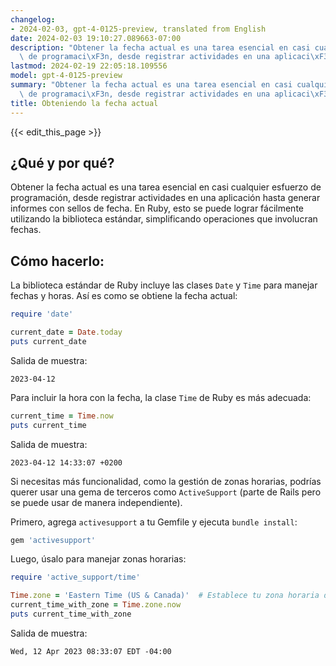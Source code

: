 ```yaml
---
changelog:
- 2024-02-03, gpt-4-0125-preview, translated from English
date: 2024-02-03 19:10:27.089663-07:00
description: "Obtener la fecha actual es una tarea esencial en casi cualquier esfuerzo\
  \ de programaci\xF3n, desde registrar actividades en una aplicaci\xF3n hasta generar\u2026"
lastmod: 2024-02-19 22:05:18.109556
model: gpt-4-0125-preview
summary: "Obtener la fecha actual es una tarea esencial en casi cualquier esfuerzo\
  \ de programaci\xF3n, desde registrar actividades en una aplicaci\xF3n hasta generar\u2026"
title: Obteniendo la fecha actual
---
```


{{< edit_this_page >}}

## ¿Qué y por qué?
Obtener la fecha actual es una tarea esencial en casi cualquier esfuerzo de programación, desde registrar actividades en una aplicación hasta generar informes con sellos de fecha. En Ruby, esto se puede lograr fácilmente utilizando la biblioteca estándar, simplificando operaciones que involucran fechas.

## Cómo hacerlo:
La biblioteca estándar de Ruby incluye las clases `Date` y `Time` para manejar fechas y horas. Así es como se obtiene la fecha actual:

```ruby
require 'date'

current_date = Date.today
puts current_date
```

Salida de muestra:
```
2023-04-12
```

Para incluir la hora con la fecha, la clase `Time` de Ruby es más adecuada:

```ruby
current_time = Time.now
puts current_time
```

Salida de muestra:
```
2023-04-12 14:33:07 +0200
```

Si necesitas más funcionalidad, como la gestión de zonas horarias, podrías querer usar una gema de terceros como `ActiveSupport` (parte de Rails pero se puede usar de manera independiente).

Primero, agrega `activesupport` a tu Gemfile y ejecuta `bundle install`:

```ruby
gem 'activesupport'
```

Luego, úsalo para manejar zonas horarias:

```ruby
require 'active_support/time'

Time.zone = 'Eastern Time (US & Canada)'  # Establece tu zona horaria deseada
current_time_with_zone = Time.zone.now
puts current_time_with_zone
```

Salida de muestra:
```
Wed, 12 Apr 2023 08:33:07 EDT -04:00
```
